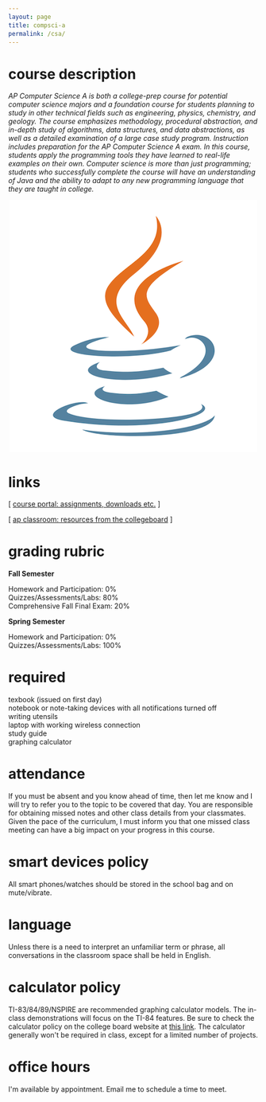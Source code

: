 ```yaml
---
layout: page
title: compsci-a
permalink: /csa/
---
```


# course description

<i>AP Computer Science A is both a college-prep course for potential computer science majors and a foundation course for students planning to study in other technical fields such as engineering, physics, chemistry, and geology. The course emphasizes methodology, procedural abstraction, and in-depth study of algorithms, data structures, and data abstractions, as well as a detailed examination of a large case study program. Instruction includes preparation for the AP Computer Science A exam. In this course, students apply the programming tools they have learned to real-life examples on their own. Computer science is more than just programming; students who successfully complete the course will have an understanding of Java and the ability to adapt to any new programming language that they are taught in college. </i>

<p align="center"> <img src="/d-img/csa.png"></p>

# links

[ <a href="https://cushing.myschoolapp.com/" target="_blank">course portal: assignments, downloads etc.</a> ]

[ <a href="https://myap.collegeboard.org/login" target="_blank">ap classroom: resources from the collegeboard</a> ]

# grading rubric

<b>Fall Semester</b>

Homework and Participation: 0%<br>
Quizzes/Assessments/Labs: 80%<br>
Comprehensive Fall Final Exam: 20%

<b>Spring Semester</b>

Homework and Participation: 0%<br>
Quizzes/Assessments/Labs: 100%

# required

texbook (issued on first day) <br>
notebook or note-taking devices with all notifications turned off<br>
writing utensils <br>
laptop with working wireless connection <br>
study guide <br>
graphing calculator 

# attendance

If you must be absent and you know ahead of time, then let me know and I will try to refer you to the topic to be covered that day. You are responsible for obtaining missed notes and other class details from your classmates. Given the pace of the curriculum, I must inform you that one missed class meeting can have a big impact on your progress in this course.

# smart devices policy

All smart phones/watches should be stored in the school bag and on mute/vibrate.

# language

Unless there is a need to interpret an unfamiliar term or phrase, all conversations in the classroom space shall be held in English.

# calculator policy

TI-83/84/89/NSPIRE are recommended graphing calculator models. The in-class demonstrations will focus on the TI-84 features. Be sure to check the calculator policy on the college board website at <a href="https://apstudents.collegeboard.org/exam-policies-guidelines/calculator-policies" target="_blank">this link</a>. The calculator generally won't be required in class, except for a limited number of projects.

# office hours

I'm available by appointment. Email me to schedule a time to meet.

<!-- # notes and feedback - current academic year

 <iframe width="100%" height="2000" style="border: none;" src="https://apteacher.github.io/d-ca-html/csa.html"></iframe> 

-->
